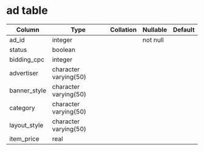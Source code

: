 # ad table
|    Column    |         Type          | Collation | Nullable | Default |
|---|---|---|---|---|
| ad_id        | integer               |           | not null | |
| status       | boolean               |           |          | |
| bidding_cpc  | integer               |           |          | |
| advertiser   | character varying(50) |           |          | |
| banner_style | character varying(50) |           |          | |
| category     | character varying(50) |           |          | |
| layout_style | character varying(50) |           |          | |
| item_price   | real                  |           |          | |